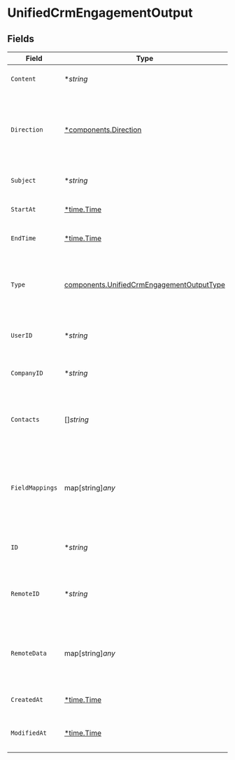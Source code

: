 # UnifiedCrmEngagementOutput


## Fields

| Field                                                                                                  | Type                                                                                                   | Required                                                                                               | Description                                                                                            | Example                                                                                                |
| ------------------------------------------------------------------------------------------------------ | ------------------------------------------------------------------------------------------------------ | ------------------------------------------------------------------------------------------------------ | ------------------------------------------------------------------------------------------------------ | ------------------------------------------------------------------------------------------------------ |
| `Content`                                                                                              | **string*                                                                                              | :heavy_minus_sign:                                                                                     | The content of the engagement                                                                          | Meeting call with CTO                                                                                  |
| `Direction`                                                                                            | [*components.Direction](../../models/components/direction.md)                                          | :heavy_minus_sign:                                                                                     | The direction of the engagement. Authorized values are INBOUND or OUTBOUND                             | INBOUND                                                                                                |
| `Subject`                                                                                              | **string*                                                                                              | :heavy_minus_sign:                                                                                     | The subject of the engagement                                                                          | Technical features planning                                                                            |
| `StartAt`                                                                                              | [*time.Time](https://pkg.go.dev/time#Time)                                                             | :heavy_minus_sign:                                                                                     | The start time of the engagement                                                                       | 2024-10-01T12:00:00Z                                                                                   |
| `EndTime`                                                                                              | [*time.Time](https://pkg.go.dev/time#Time)                                                             | :heavy_minus_sign:                                                                                     | The end time of the engagement                                                                         | 2024-10-01T22:00:00Z                                                                                   |
| `Type`                                                                                                 | [components.UnifiedCrmEngagementOutputType](../../models/components/unifiedcrmengagementoutputtype.md) | :heavy_check_mark:                                                                                     | The type of the engagement. Authorized values are EMAIL, CALL or MEETING                               | MEETING                                                                                                |
| `UserID`                                                                                               | **string*                                                                                              | :heavy_minus_sign:                                                                                     | The UUID of the user tied to the engagement                                                            | 801f9ede-c698-4e66-a7fc-48d19eebaa4f                                                                   |
| `CompanyID`                                                                                            | **string*                                                                                              | :heavy_minus_sign:                                                                                     | The UUID of the company tied to the engagement                                                         | 801f9ede-c698-4e66-a7fc-48d19eebaa4f                                                                   |
| `Contacts`                                                                                             | []*string*                                                                                             | :heavy_minus_sign:                                                                                     | The UUIDs of contacts tied to the engagement object                                                    | [<br/>"801f9ede-c698-4e66-a7fc-48d19eebaa4f"<br/>]                                                     |
| `FieldMappings`                                                                                        | map[string]*any*                                                                                       | :heavy_minus_sign:                                                                                     | The custom field mappings of the engagement between the remote 3rd party & Panora                      | {<br/>"fav_dish": "broccoli",<br/>"fav_color": "red"<br/>}                                             |
| `ID`                                                                                                   | **string*                                                                                              | :heavy_minus_sign:                                                                                     | The UUID of the engagement                                                                             | 801f9ede-c698-4e66-a7fc-48d19eebaa4f                                                                   |
| `RemoteID`                                                                                             | **string*                                                                                              | :heavy_minus_sign:                                                                                     | The id of the engagement in the context of the Crm 3rd Party                                           | id_1                                                                                                   |
| `RemoteData`                                                                                           | map[string]*any*                                                                                       | :heavy_minus_sign:                                                                                     | The remote data of the engagement in the context of the Crm 3rd Party                                  | {<br/>"fav_dish": "broccoli",<br/>"fav_color": "red"<br/>}                                             |
| `CreatedAt`                                                                                            | [*time.Time](https://pkg.go.dev/time#Time)                                                             | :heavy_minus_sign:                                                                                     | The created date of the object                                                                         | 2024-10-01T12:00:00Z                                                                                   |
| `ModifiedAt`                                                                                           | [*time.Time](https://pkg.go.dev/time#Time)                                                             | :heavy_minus_sign:                                                                                     | The modified date of the object                                                                        | 2024-10-01T12:00:00Z                                                                                   |